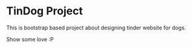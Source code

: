 # TinDog Project
This is bootstrap based project about designing tinder website for dogs.

Show some love :P

